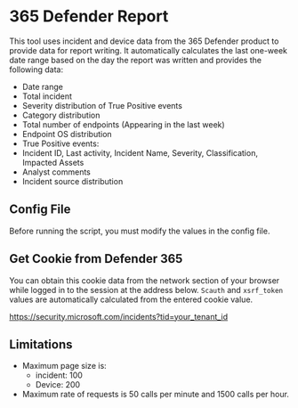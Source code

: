 # 365 Defender Report

This tool uses incident and device data from the 365 Defender product to provide data for report writing.
It automatically calculates the last one-week date range based on the day the report was written and provides the following data:

- Date range
- Total incident
- Severity distribution of True Positive events
- Category distribution
- Total number of endpoints (Appearing in the last week)
- Endpoint OS distribution
- True Positive events:
 - Incident ID, Last activity, Incident Name, Severity, Classification, Impacted Assets
 - Analyst comments
- Incident source distribution

## Config File

Before running the script, you must modify the values in the config file. 

## Get Cookie from Defender 365

You can obtain this cookie data from the network section of your browser while logged in to the session at the address below. `Scauth` and `xsrf_token` values ​​are automatically calculated from the entered cookie value.

<https://security.microsoft.com/incidents?tid=your_tenant_id>

## Limitations

- Maximum page size is:
  - incident: 100
  - Device: 200
- Maximum rate of requests is 50 calls per minute and 1500 calls per hour.